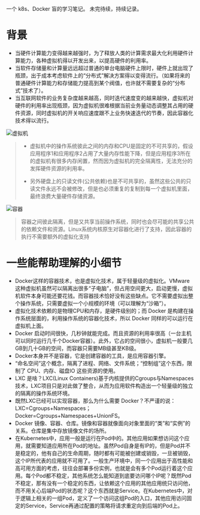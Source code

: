 一个 k8s、Docker 盲的学习笔记。
未完待续，持续记录。

# 背景

- 当硬件计算能力变得越来越强时，为了释放人类的计算需求最大化利用硬件计算能力，各种虚拟机得以开发出来，以提高硬件的利用率。
- 当软件存储量和计算量远远超过普通的单台电脑硬件上限时，硬件上就出现了瓶颈，出于成本考虑软件上的“分布式”解决方案得以变得流行。（如果将来的普通硬件计算能力和存储能力提高到某个阀值，也许就不需要复杂的“分布式”技术了）。
- 当互联网软件的业务复杂度越来越高，同时迭代速度变的越来越快，虚拟机对硬件的利用率出现瓶颈，因为虚拟机很难根据当前业务量动态调整其占用的硬件资源，同时虚拟机的开关响应速度跟不上业务快速迭代的节奏，因此容器化技术得以流行。


![虚拟机](https://upload-images.jianshu.io/upload_images/1936544-9ba61faacb08230a.png?imageMogr2/auto-orient/strip%7CimageView2/2/w/1240)
> - 虚拟机中的操作系统彼此之间的内存和CPU是固定的不可共享的，假设应用程序1和应用程序2占用了大量内存性能下降，但是应用程序3所在的虚拟机有很多内存闲置，然而因为虚拟机的完全隔离性，无法充分的发挥硬件资源的利用率。
> 
> - 另外硬盘上的只读文件(公共依赖)也是不可共享的，虽然这些公共的只读文件永远不会被修改，但是也必须重复的复制到每一个虚拟机里面，最终浪费大量硬件存储资源。

![容器](https://upload-images.jianshu.io/upload_images/1936544-d42e0a35cafc251b.png?imageMogr2/auto-orient/strip%7CimageView2/2/w/1240)
> 容器之间彼此隔离，但是又共享当前操作系统，同时也会尽可能的共享公共的依赖文件和资源。Linux系统内核原生对容器化进行了支持，因此容器的执行不需要额外的虚拟化支持



# 一些能帮助理解的小细节
- Docker这样的容器技术，也是虚拟化技术，属于轻量级的虚拟化。VMware 这种虚拟机虽然可以隔离出很多“子电脑”，但占用空间更大，启动更慢，虚拟机软件本身可能还要花钱。而容器技术恰好没有这些缺点。它不需要虚拟出整个操作系统，只需要虚拟一个小规模的环境（可以理解为“沙箱”）。
- 虚拟化技术依赖的是物理CPU和内存，是硬件级别的；而 Docker 是构建在操作系统层面的，利用操作系统的容器化技术，所以 Docker 同样的可以运行在虚拟机上面。
- Docker 启动时间很快，几秒钟就能完成。而且资源的利用率很高（一台主机可以同时运行几千个Docker容器）。此外，它占的空间很小，虚拟机一般要几GB到几十GB的空间，而容器只需要MB级甚至KB级。
- Docker本身并不是容器，它是创建容器的工具，是应用容器引擎。
- “命名空间”这个概念，隔离了进程、网络、文件系统；“控制组”这个东西，限制了 CPU、内存、磁盘IO 这些资源的使用。
- LXC 是啥？LXC(Linux Containers)基于内核提供的Cgroups与Namespaces技术，LXC项目只是对此做了整合，从而为应用软件构造出一个轻量级的独立的隔离的操作系统环境。
- 既然LXC已经可以实现容器，那么为什么需要 Docker？不严谨的说：LXC=Cgroups+Namespaces；Docker=Cgroups+Namespaces+UnionFS。
- Docker 镜像、容器、仓库。镜像和容器就像面向对象里面的“类”和“实例”的关系。仓库是集中存放镜像文件的场所。
- 在Kubernetes中，应用一般是运行在Pod中的。其他应用如果想访问这个应用，就需要知道应用所在Pod的地址。虽然Pod自身是有IP的，但是Pod并不是稳定的，他有自己的生命周期，随时都有可能被创建或销毁，一旦被销毁，这个IP所代表的应用就不可用了。一般生产环境中，同一个应用出于高性能和高可用方面的考虑，往往会部署多份实例，也就是会有多个Pod运行着这个应用。每个Pod都不稳定，其他系统怎么能知道到底要访问哪个IP呢？既然Pod不稳定，那有没有一个稳定的东西，让依赖这个应用的其他应用统只访问他，而不用关心后端Pod的状态呢？这个东西就是Service。在Kubernetes中，对于逻辑上相关的一组Pod，定义了一个访问这组Pod的入口，其他应用访问固定的Service，Service再通过配置的策略将请求重定向到后端的Pod上。
